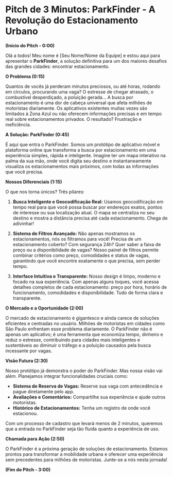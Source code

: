 # Pitch de 3 Minutos: ParkFinder - A Revolução do Estacionamento Urbano

**(Início do Pitch - 0:00)**

Olá a todos! Meu nome é [Seu Nome/Nome da Equipe] e estou aqui para apresentar o **ParkFinder**, a solução definitiva para um dos maiores desafios das grandes cidades: encontrar estacionamento. 

**O Problema (0:15)**

Quantos de vocês já perderam minutos preciosos, ou até horas, rodando em círculos, procurando uma vaga? O estresse de chegar atrasado, o combustível desperdiçado, a poluição gerada... A busca por estacionamento é uma dor de cabeça universal que afeta milhões de motoristas diariamente. Os aplicativos existentes muitas vezes são limitados à Zona Azul ou não oferecem informações precisas e em tempo real sobre estacionamentos privados. O resultado? Frustração e ineficiência.

**A Solução: ParkFinder (0:45)**

É aqui que entra o ParkFinder. Somos um protótipo de aplicativo móvel e plataforma online que transforma a busca por estacionamento em uma experiência simples, rápida e inteligente. Imagine ter um mapa interativo na palma da sua mão, onde você digita seu destino e instantaneamente visualiza os estacionamentos mais próximos, com todas as informações que você precisa.

**Nossos Diferenciais (1:15)**

O que nos torna únicos? Três pilares:

1.  **Busca Inteligente e Geocodificação Real:** Usamos geocodificação em tempo real para que você possa buscar por endereços exatos, pontos de interesse ou sua localização atual. O mapa se centraliza no seu destino e mostra a distância precisa até cada estacionamento. Chega de adivinhar!

2.  **Sistema de Filtros Avançado:** Não apenas mostramos os estacionamentos, nós os filtramos para você! Precisa de um estacionamento coberto? Com segurança 24h? Quer saber a faixa de preço ou a disponibilidade de vagas? Nosso painel de filtros permite combinar critérios como preço, comodidades e status de vagas, garantindo que você encontre exatamente o que precisa, sem perder tempo.

3.  **Interface Intuitiva e Transparente:** Nosso design é limpo, moderno e focado na sua experiência. Com apenas alguns toques, você acessa detalhes completos de cada estacionamento: preço por hora, horário de funcionamento, comodidades e disponibilidade. Tudo de forma clara e transparente.

**O Mercado e a Oportunidade (2:00)**

O mercado de estacionamento é gigantesco e ainda carece de soluções eficientes e centradas no usuário. Milhões de motoristas em cidades como São Paulo enfrentam esse problema diariamente. O ParkFinder não é apenas um aplicativo; é uma ferramenta que economiza tempo, dinheiro e reduz o estresse, contribuindo para cidades mais inteligentes e sustentáveis ao diminuir o tráfego e a poluição causados pela busca incessante por vagas.

**Visão Futura (2:30)**

Nosso protótipo já demonstra o poder do ParkFinder. Mas nossa visão vai além. Planejamos integrar funcionalidades cruciais como:

*   **Sistema de Reserva de Vagas:** Reserve sua vaga com antecedência e pague diretamente pelo app.
*   **Avaliações e Comentários:** Compartilhe sua experiência e ajude outros motoristas.
*   **Histórico de Estacionamentos:** Tenha um registro de onde você estacionou.

Com um processo de cadastro que levará menos de 2 minutos, queremos que a entrada no ParkFinder seja tão fluida quanto a experiência de uso.

**Chamada para Ação (2:50)**

O ParkFinder é a próxima geração de soluções de estacionamento. Estamos prontos para transformar a mobilidade urbana e oferecer uma experiência sem precedentes para milhões de motoristas. Junte-se a nós nesta jornada!

**(Fim do Pitch - 3:00)**



